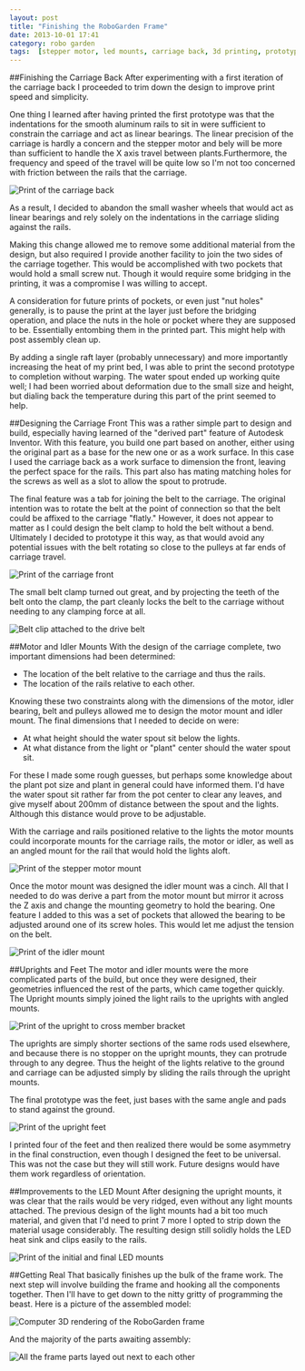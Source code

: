 ```yaml
---
layout: post
title: "Finishing the RoboGarden Frame"
date: 2013-10-01 17:41
category: robo garden
tags:  [stepper motor, led mounts, carriage back, 3d printing, prototyping, garden hacking]
---
```

##Finishing the Carriage Back
After experimenting with a first iteration of the carriage back I proceeded to trim down the design to improve print speed and simplicity.

One thing I learned after having printed the first prototype was that the indentations for the smooth aluminum rails to sit in were sufficient to constrain the carriage and act as linear bearings. The linear precision of the carriage is hardly a concern and the stepper motor and bely will be more than sufficient to handle the X axis travel between plants.Furthermore, the frequency and speed of the travel will be quite low so I'm not too concerned with friction between the rails that the carriage.

![Print of the carriage back](https://lh3.googleusercontent.com/-Gzwwj61Uh84/Uksya5PrH_I/AAAAAAAAIk0/OENviY4S_YY/w949-h712-no/13+-+7)

As a result, I decided to abandon the small washer wheels that would act as linear bearings and rely solely on the indentations in the carriage sliding against the rails.

Making this change allowed me to remove some additional material from the design, but also required I provide another facility to join the two sides of the carriage together. This would be accomplished with two pockets that would hold a small screw nut. Though it would require some bridging in the printing, it was a compromise I was willing to accept.

A consideration for future prints of pockets, or even just "nut holes" generally, is to pause the print at the layer just before the bridging operation, and place the nuts in the hole or pocket where they are supposed to be. Essentially entombing them in the printed part. This might help with post assembly clean up.

By adding a single raft layer (probably unnecessary) and more importantly increasing the heat of my print bed, I was able to print the second prototype to completion without warping. The water spout ended up working quite well; I had been worried about deformation due to the small size and height, but dialing back the temperature during this part of the print seemed to help.

##Designing the Carriage Front
This was a rather simple part to design and build, especially having learned of the "derived part" feature of Autodesk Inventor. With this feature, you build one part based on another, either using the original part as a base for the new one or as a work surface. In this case I used the carriage back as a work surface to dimension the front, leaving the perfect space for the rails. This part also has mating  matching holes for the screws as well as a slot to allow the spout to protrude.

The final feature was a tab for joining the belt to the carriage. The original intention was to rotate the belt at the point of connection so that the belt could be affixed to the carriage "flatly." However, it does not appear to matter as I could design the belt clamp to hold the belt without a bend. Ultimately I decided to prototype it this way, as that would avoid any potential issues with the belt rotating so close to the pulleys at far ends of carriage travel.

![Print of the carriage front](https://lh4.googleusercontent.com/-j1_5nExbJaY/Uksv4I6mu5I/AAAAAAAAIiw/5zCxNm0Kg1s/w816-h712-no/13+-+6)

The small belt clamp turned out great, and by projecting the teeth of the belt onto the clamp, the part cleanly locks the belt to the carriage without needing to any clamping force at all.

![Belt clip attached to the drive belt](https://lh3.googleusercontent.com/-a8e1JoHLJFs/Uksv4DrgD6I/AAAAAAAAIhI/5cd3j0e88pI/w534-h712-no/13+-+10)

##Motor and Idler Mounts
With the design of the carriage complete, two important dimensions had been determined:

- The location of the belt relative to the carriage and thus the rails.
- The location of the rails relative to each other.

Knowing these two constraints along with the dimensions of the motor, idler bearing, belt and pulleys allowed me to design the motor mount and idler mount. The final dimensions that I needed to decide on were:

- At what height should the water spout sit below the lights.
- At what distance from the light or "plant" center should the water spout sit.

For these I made some rough guesses, but perhaps some knowledge about the plant pot size and plant in general could have informed them. I'd have the water spout sit rather far from the pot center to clear any leaves, and give myself about 200mm of distance between the spout and the lights. Although this distance would prove to be adjustable.

With the carriage and rails positioned relative to the lights the motor mounts could incorporate mounts for the carriage rails, the motor or idler, as well as an angled mount for the rail that would hold the lights aloft.

![Print of the stepper motor mount](https://lh3.googleusercontent.com/-H0OF15rtyU0/Uksv4Hdu-EI/AAAAAAAAIkE/Dzus3PlTjjo/w949-h712-no/13+-+2)

Once the motor mount was designed the idler mount was a cinch. All that I needed to do was derive a part from the motor mount but mirror it across the Z axis and change the mounting geometry to hold the bearing. One feature I added to this was a set of pockets that allowed the bearing to be adjusted around one of its screw holes. This would let me adjust the tension on the belt.

![Print of the idler mount](https://lh5.googleusercontent.com/-DQr4JZV-nnY/Uksv4Ams7MI/AAAAAAAAIjo/x9vZS5BrMC8/w949-h712-no/13+-+4)

##Uprights and Feet
The motor and idler mounts were the more complicated parts of the build, but once they were designed, their geometries influenced the rest of the parts, which came together quickly. The Upright mounts simply joined the light rails to the uprights with angled mounts.

![Print of the upright to cross member bracket](https://lh3.googleusercontent.com/-OfuG_Pt5h7Y/Uksv4C4yePI/AAAAAAAAIjw/i_PouR98xSA/w534-h712-no/13+-+3)

The uprights are simply shorter sections of the same rods used elsewhere, and because there is no stopper on the upright mounts, they can protrude through to any degree. Thus the height of the lights relative to the ground and carriage can be adjusted simply by sliding the rails through the upright mounts.

The final prototype was the feet, just bases with the same angle and pads to stand against the ground.

![Print of the upright feet](https://lh4.googleusercontent.com/-1shLVIsVAbw/Uksv4Lhz7NI/AAAAAAAAIjY/6y82dU9Y3H8/w949-h712-no/13+-+1)

I printed four of the feet and then realized there would be some asymmetry in the final construction, even though I designed the feet to be universal. This was not the case but they will still work. Future designs would have them work regardless of orientation.

##Improvements to the LED Mount
After designing the upright mounts, it was clear that the rails would be very ridged, even without any light mounts attached. The previous design of the light mounts had a bit too much material, and given that I'd need to print 7 more I opted to strip down the material usage considerably. The resulting design still solidly holds the LED heat sink and clips easily to the rails.

![Print of the initial and final LED mounts](https://lh6.googleusercontent.com/-F37a2yL9KsE/Uksv4A4pdiI/AAAAAAAAIh0/jZLoc8fpWaU/w949-h712-no/13+-+8)

##Getting Real
That basically finishes up the bulk of the frame work. The next step will involve building the frame and hooking all the components together. Then I'll have to get down to the nitty gritty of programming the beast. Here is a picture of the assembled model:

![Computer 3D rendering of the RoboGarden frame](/images/post-content/robo-garden/frame-model.png)

And the majority of the parts awaiting assembly:

![All the frame parts layed out next to each other](https://lh6.googleusercontent.com/-dH8LmxL5w7Y/Uksv4JFXtjI/AAAAAAAAIik/I5ew8oKB7zk/w1118-h629-no/13+-+9)
